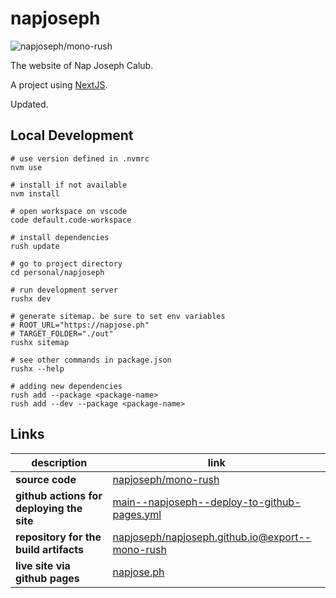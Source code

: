 # napjoseph

![napjoseph/mono-rush](https://github.com/napjoseph/mono-rush/actions/workflows/main--napjoseph--deploy-to-github-pages.yml/badge.svg)

The website of Nap Joseph Calub.

A project using [NextJS](http://nextjs.org/).

Updated.

## Local Development

```
# use version defined in .nvmrc
nvm use

# install if not available
nvm install

# open workspace on vscode
code default.code-workspace

# install dependencies
rush update

# go to project directory
cd personal/napjoseph

# run development server
rushx dev

# generate sitemap. be sure to set env variables
# ROOT_URL="https://napjose.ph"
# TARGET_FOLDER="./out"
rushx sitemap

# see other commands in package.json
rushx --help

# adding new dependencies
rush add --package <package-name>
rush add --dev --package <package-name>
```

## Links

| description                               | link                                                                                                                                                |
| ----------------------------------------- | --------------------------------------------------------------------------------------------------------------------------------------------------- |
| **source code**                           | [napjoseph/mono-rush](https://github.com/napjoseph/mono-rush/tree/main/personal/napjoseph)                                                          |
| **github actions for deploying the site** | [main--napjoseph--deploy-to-github-pages.yml](https://github.com/napjoseph/mono-rush/actions/workflows/main--napjoseph--deploy-to-github-pages.yml) |
| **repository for the build artifacts**    | [napjoseph/napjoseph.github.io@export--mono-rush](https://github.com/napjoseph/napjoseph.github.io/tree/export--mono-rush)                          |
| **live site via github pages**            | [napjose.ph](https://napjose.ph)                                                                                                                    |
